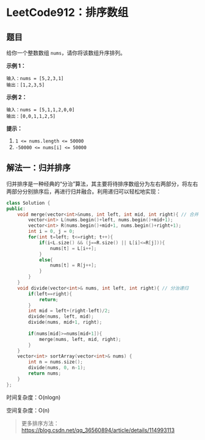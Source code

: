 # LeetCode912：排序数组

## 题目

给你一个整数数组 `nums`，请你将该数组升序排列。

**示例 1：**

```
输入：nums = [5,2,3,1]
输出：[1,2,3,5]
```

**示例 2：**

```
输入：nums = [5,1,1,2,0,0]
输出：[0,0,1,1,2,5]
```

**提示：**

1. `1 <= nums.length <= 50000`
2. `-50000 <= nums[i] <= 50000`

## 解法一：归并排序

归并排序是一种经典的“分治”算法，其主要将待排序数组分为左右两部分，将左右两部分分别排序后，再进行归并融合。利用递归可以轻松地实现：

```c++
class Solution {
public:
    void merge(vector<int>&nums, int left, int mid, int right){ // 合并两个有序数组
        vector<int> L(nums.begin()+left, nums.begin()+mid+1);
        vector<int> R(nums.begin()+mid+1, nums.begin()+right+1);
        int i = 0, j = 0; 
        for(int t=left; t<=right; t++){
            if(i<L.size() && (j==R.size() || L[i]<=R[j])){
                nums[t] = L[i++];
            }
            else{
                nums[t] = R[j++];
            }
        }
    }
    void divide(vector<int>& nums, int left, int right){ // 分治递归
        if(left==right){
            return;
        }
        int mid = left+(right-left)/2;
        divide(nums, left, mid);
        divide(nums, mid+1, right);
        
        if(nums[mid]>=nums[mid+1]){
            merge(nums, left, mid, right);
        }
    }
    vector<int> sortArray(vector<int>& nums) {
        int n = nums.size();
        divide(nums, 0, n-1);
        return nums;
    }
};
```

时间复杂度：O(nlogn)

空间复杂度：O(n)

> 更多排序方法：https://blog.csdn.net/qq_36560894/article/details/114993113